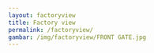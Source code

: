 ```yaml
---
layout: factoryview
title: Factory view
permalink: /factoryview/
gambar: /img/factoryview/FRONT GATE.jpg
---
```

